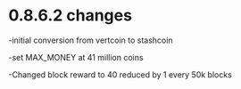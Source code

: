 0.8.6.2 changes
=============

-initial conversion from vertcoin to stashcoin

-set MAX_MONEY at 41 million coins

-Changed block reward to 40 reduced by 1 every 50k blocks